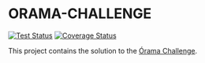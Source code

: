 # ORAMA-CHALLENGE

[![Test Status](https://github.com/bgildson/orama-challenge/workflows/Test%20and%20Report%20Coverage/badge.svg)](https://github.com/bgildson/orama-challenge/actions?workflow=test)
[![Coverage Status](https://coveralls.io/repos/github/bgildson/orama-challenge/badge.svg?branch=master)](https://coveralls.io/github/bgildson/orama-challenge?branch=master)

This project contains the solution to the [Órama Challenge](./challenge).
